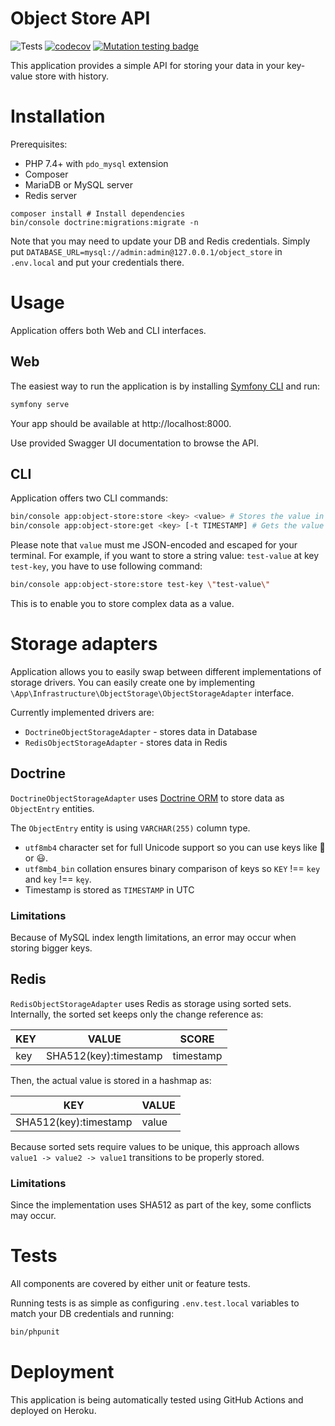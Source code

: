 # Object Store API
![Tests](https://github.com/IonBazan/object-store/workflows/Tests/badge.svg)
[![codecov](https://codecov.io/gh/IonBazan/object-store/branch/master/graph/badge.svg)](https://codecov.io/gh/IonBazan/object-store)
[![Mutation testing badge](https://img.shields.io/endpoint?style=flat&url=https%3A%2F%2Fbadge-api.stryker-mutator.io%2Fgithub.com%2FIonBazan%2Fobject-store%2Fmaster)](https://dashboard.stryker-mutator.io/reports/github.com/IonBazan/object-store/master)

This application provides a simple API for storing your data in your key-value store with history.

# Installation

Prerequisites:
 - PHP 7.4+ with `pdo_mysql` extension
 - Composer
 - MariaDB or MySQL server
 - Redis server

```shell
composer install # Install dependencies
bin/console doctrine:migrations:migrate -n
```

Note that you may need to update your DB and Redis credentials. 
Simply put `DATABASE_URL=mysql://admin:admin@127.0.0.1/object_store` in `.env.local` and put your credentials there.

# Usage

Application offers both Web and CLI interfaces.

## Web
The easiest way to run the application is by installing [Symfony CLI](https://symfony.com/doc/current/setup/symfony_server.html) and run:

```bash
symfony serve
```

Your app should be available at http://localhost:8000.

Use provided Swagger UI documentation to browse the API.

## CLI

Application offers two CLI commands:
```bash
bin/console app:object-store:store <key> <value> # Stores the value in object store
bin/console app:object-store:get <key> [-t TIMESTAMP] # Gets the value from object store at given time
```

Please note that `value` must me JSON-encoded and escaped for your terminal.
For example, if you want to store a string value: `test-value` at key `test-key`, you have to use following command:
```bash
bin/console app:object-store:store test-key \"test-value\"
```

This is to enable you to store complex data as a value.

# Storage adapters

Application allows you to easily swap between different implementations of storage drivers.
You can easily create one by implementing `\App\Infrastructure\ObjectStorage\ObjectStorageAdapter` interface.

Currently implemented drivers are:
 - `DoctrineObjectStorageAdapter` - stores data in Database
 - `RedisObjectStorageAdapter` - stores data in Redis
 
## Doctrine
 
`DoctrineObjectStorageAdapter` uses [Doctrine ORM](https://www.doctrine-project.org/projects/doctrine-orm/en/2.7/index.html) to store data as `ObjectEntry` entities.

The `ObjectEntry` entity is using `VARCHAR(255)` column type.

 - `utf8mb4` character set for full Unicode support so you can use keys like 🧅 or 😃. 
 - `utf8mb4_bin` collation ensures binary comparison of keys so `KEY` !== `key` and `key` !== `kęy`.
 - Timestamp is stored as `TIMESTAMP` in UTC

### Limitations

Because of MySQL index length limitations, an error may occur when storing bigger keys. 

## Redis

`RedisObjectStorageAdapter` uses Redis as storage using sorted sets.
Internally, the sorted set keeps only the change reference as:

| KEY | VALUE                 | SCORE     |
|-----|-----------------------|-----------|
| key | SHA512(key):timestamp | timestamp |

Then, the actual value is stored in a hashmap as:

| KEY                   | VALUE |
|-----------------------|-------|
| SHA512(key):timestamp | value |

Because sorted sets require values to be unique, this approach allows `value1 -> value2 -> value1` transitions to be properly stored.

### Limitations

Since the implementation uses SHA512 as part of the key, some conflicts may occur.

# Tests

All components are covered by either unit or feature tests.

Running tests is as simple as configuring `.env.test.local` variables to match your DB credentials and running:
```bash
bin/phpunit
```

# Deployment

This application is being automatically tested using GitHub Actions and deployed on Heroku.
